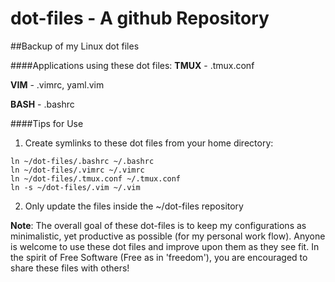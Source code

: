 # dot-files - A github Repository
##Backup of my Linux dot files

####Applications using these dot files:
**TMUX** - .tmux.conf

**VIM** - .vimrc, yaml.vim

**BASH** - .bashrc

####Tips for Use
1) Create symlinks to these dot files from your home directory:
	
```
ln ~/dot-files/.bashrc ~/.bashrc
ln ~/dot-files/.vimrc ~/.vimrc
ln ~/dot-files/.tmux.conf ~/.tmux.conf
ln -s ~/dot-files/.vim ~/.vim
```

2) Only update the files inside the ~/dot-files repository


**Note**: The overall goal of these dot-files is to keep my configurations as minimalistic, yet productive as possible (for my personal work flow). Anyone is welcome to use these dot files and improve upon them as they see fit. In the spirit of Free Software (Free as in 'freedom'), you are encouraged to share these files with others!
